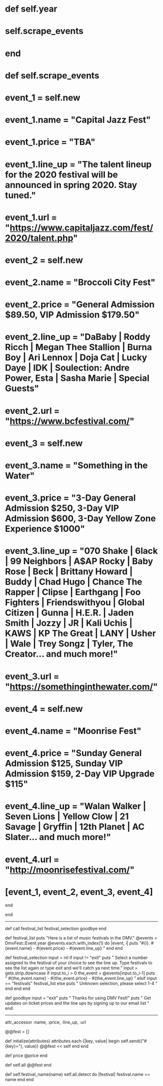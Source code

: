 # def self.year
#
#   self.scrape_events
# end
#
# def self.scrape_events

  # event_1 = self.new
  # event_1.name = "Capital Jazz Fest"
  # event_1.price = "TBA"
  # event_1.line_up = "The talent lineup for the 2020 festival will be announced in spring 2020. Stay tuned."
  # event_1.url = "https://www.capitaljazz.com/fest/2020/talent.php"
  #
  # event_2 = self.new
  # event_2.name = "Broccoli City Fest"
  # event_2.price = "General Admission $89.50, VIP Admission $179.50"
  # event_2.line_up = "DaBaby | Roddy Ricch | Megan Thee Stallion | Burna Boy | Ari Lennox | Doja Cat | Lucky Daye | IDK | Soulection: Andre Power, Esta | Sasha Marie | Special Guests"
  # event_2.url = "https://www.bcfestival.com/"
  #
  # event_3 = self.new
  # event_3.name = "Something in the Water"
  # event_3.price = "3-Day General Admission $250, 3-Day VIP Admission $600, 3-Day Yellow Zone Experience $1000"
  # event_3.line_up = "070 Shake | 6lack | 99 Neighbors | A$AP Rocky | Baby Rose | Beck | Brittany Howard | Buddy | Chad Hugo | Chance The Rapper | Clipse | Earthgang | Foo Fighters | Friendswithyou | Global Citizen | Gunna | H.E.R. | Jaden Smith | Jozzy | JR | Kali Uchis | KAWS | KP The Great | LANY | Usher | Wale | Trey Songz | Tyler, The Creator... and much more!"
  # event_3.url = "https://somethinginthewater.com/"
  #
  # event_4 = self.new
  # event_4.name = "Moonrise Fest"
  # event_4.price = "Sunday General Admission $125, Sunday VIP Admission $159, 2-Day VIP Upgrade $115"
  # event_4.line_up = "Walan Walker | Seven Lions | Yellow Clow | 21 Savage | Gryffin | 12th Planet | AC Slater... and much more!"
  # event_4.url = "http://moonrisefestival.com/"
  #
  # [event_1, event_2, event_3, event_4]

end

end

________

def call
  festival_list
  festival_selection
  goodbye
end

def festival_list
  puts "Here is a list of music festivals in the DMV."
  @events = DmvFest::Event.year
  @events.each.with_index(1) do |event, i|
  puts "#{i}. #{event.name} - #{event.price} - #{event.line_up} "
  end
end

def festival_selection
  input = nil
  if input != "exit"
    puts " Select a number assigned to the festival of your choice to see the line up. Type festivals to see the list again or type exit and we'll catch ya next time."
    input = gets.strip.downcase
    if input.to_i > 0
      the_event = @events[input.to_i-1]
      puts " #{the_event.name} - #{the_event.price} - #{the_event.line_up} "
    elsif input == "festivals"
      festival_list
    else
      puts " Unknown selection, please select 1-4 "
    end
  end
end

def goodbye
  input = "exit"
  puts " Thanks for using DMV Fest!"
  puts " Get updates on ticket prices and the line ups by signing up to our email list "
end

________
attr_accessor :name, :price, :line_up, :url

@@fest = []

def intialize(attributes)
  attributes.each {|key, value|
    begin
      self.send(("#{key}="), value)}
    @@fest << self
  end
end

def price
  @price
end

def self.all
  @@fest
end

def self.festival_name(name)
  self.all.detect do |festival|
    festival.name == name
  end
end
